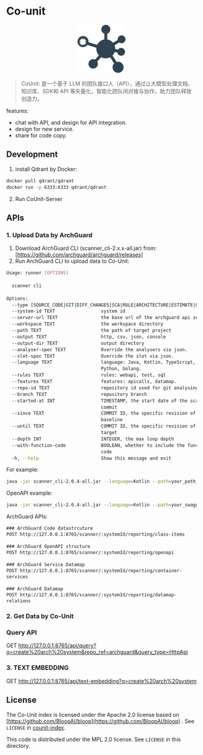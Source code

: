 # Co-unit

<p align="center">
  <img src="docs/counit.svg" width="128px" height="128px" />
</p>

> CoUnit: 是一个基于 LLM 的团队接口人（API），通过让大模型处理文档、知识库、SDK和 API 等矢量化，智能化团队间对接与协作，助力团队释放创造力。

features:

- chat with API, and design for API integration.
- design for new service.
- share for code copy.

## Development

1. install Qdrant by Docker:
```bash
docker pull qdrant/qdrant
docker run -p 6333:6333 qdrant/qdrant
```
2. Run CoUnit-Server

## APIs

### 1. Upload Data by ArchGuard

1. Download ArchGuard CLI (scanner_cli-2.x.x-all.jar) from: [https://github.com/archguard/archguard/releases]
2. Run ArchGuard CLI to upload data to Co-Unit:

```bash
Usage: runner [OPTIONS]

  scanner cli

Options:
  --type [SOURCE_CODE|GIT|DIFF_CHANGES|SCA|RULE|ARCHITECTURE|ESTIMATE|OPENAPI]
  --system-id TEXT                 system id
  --server-url TEXT                the base url of the archguard api server
  --workspace TEXT                 the workspace directory
  --path TEXT                      the path of target project
  --output TEXT                    http, csv, json, console
  --output-dir TEXT                output directory
  --analyser-spec TEXT             Override the analysers via json.
  --slot-spec TEXT                 Override the slot via json.
  --language TEXT                  language: Java, Kotlin, TypeScript, CSharp,
                                   Python, Golang.
  --rules TEXT                     rules: webapi, test, sql
  --features TEXT                  features: apicalls, datamap.
  --repo-id TEXT                   repository id used for git analysing
  --branch TEXT                    repository branch
  --started-at INT                 TIMESTAMP, the start date of the scanned
                                   commit
  --since TEXT                     COMMIT ID, the specific revision of the
                                   baseline
  --until TEXT                     COMMIT ID, the specific revision of the
                                   target
  --depth INT                      INTEGER, the max loop depth
  --with-function-code             BOOLEAN, whether to include the function
                                   code
  -h, --help                       Show this message and exit
```

For example:

```bash
java -jar scanner_cli-2.0.4-all.jar --language=Kotlin --path=your_path_to_code --server-url=http://localhost:8765 --repo-id="archguard" --with-function-code --output=http  --features=apicalls
```

OpenAPI example:

```bash
java -jar scanner_cli-2.0.4-all.jar --language=Kotlin --path=your_swagger_3_file --server-url=http://localhost:8765 --repo-id="payment" --output=http 
```

ArchGuard APIs:

```http request
### ArchGuard Code datastrcuture
POST http://127.0.0.1:8765/scanner/:systemId/reporting/class-items

### ArchGuard OpenAPI structure
POST http://127.0.0.1:8765/scanner/:systemId/reporting/openapi

### ArchGuard Service Datamap
POST http://127.0.0.1:8765/scanner/:systemId/reporting/container-services

### ArchGuard Datamap 
POST http://127.0.0.1:8765/scanner/:systemId/reporting/datamap-relations
```


### 2. Get Data by Co-Unit

### Query API

GET http://127.0.0.1:8765/api/query?q=create%20arch%20system&repo_ref=archguard&query_type=HttpApi

### 3. TEXT EMBEDDING

GET http://127.0.0.1:8765/api/text-embedding?q=create%20arch%20system


## License

The Co-Unit index is licensed under the Apache 2.0 license based
on [https://github.com/BloopAI/bloop](https://github.com/BloopAI/bloop) . See `LICENSE`
in [counit-index](./counit-index).

This code is distributed under the MPL 2.0 license. See `LICENSE` in this directory.
